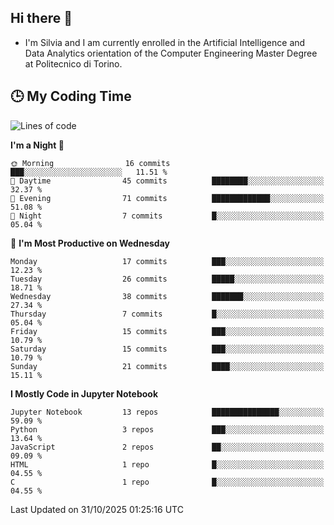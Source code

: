 ## Hi there 👋

- I'm Silvia and I am currently enrolled in the Artificial Intelligence and Data Analytics orientation of the Computer Engineering Master Degree at Politecnico di Torino.


<!-- <p align="center">
   <img style="height:170px;display:inline-block"  src="http://github-profile-summary-cards.vercel.app/api/cards/profile-details?username=silviapolizzi&theme=github_dark" />
   <img style="height:170px;display:inline-block"  src="http://github-profile-summary-cards.vercel.app/api/cards/most-commit-language?username=silviapolizzi&theme=github_dark&exclude=" /> 
</p> -->


## :clock3: My Coding Time 

<!--START_SECTION:waka-->
![Lines of code](https://img.shields.io/badge/From%20Hello%20World%20I%27ve%20Written-285.3%20thousand%20lines%20of%20code-blue)

**I'm a Night 🦉** 

```text
🌞 Morning                16 commits          ███░░░░░░░░░░░░░░░░░░░░░░   11.51 % 
🌆 Daytime                45 commits          ████████░░░░░░░░░░░░░░░░░   32.37 % 
🌃 Evening                71 commits          █████████████░░░░░░░░░░░░   51.08 % 
🌙 Night                  7 commits           █░░░░░░░░░░░░░░░░░░░░░░░░   05.04 % 
```
📅 **I'm Most Productive on Wednesday** 

```text
Monday                   17 commits          ███░░░░░░░░░░░░░░░░░░░░░░   12.23 % 
Tuesday                  26 commits          █████░░░░░░░░░░░░░░░░░░░░   18.71 % 
Wednesday                38 commits          ███████░░░░░░░░░░░░░░░░░░   27.34 % 
Thursday                 7 commits           █░░░░░░░░░░░░░░░░░░░░░░░░   05.04 % 
Friday                   15 commits          ███░░░░░░░░░░░░░░░░░░░░░░   10.79 % 
Saturday                 15 commits          ███░░░░░░░░░░░░░░░░░░░░░░   10.79 % 
Sunday                   21 commits          ████░░░░░░░░░░░░░░░░░░░░░   15.11 % 
```


**I Mostly Code in Jupyter Notebook** 

```text
Jupyter Notebook         13 repos            ███████████████░░░░░░░░░░   59.09 % 
Python                   3 repos             ███░░░░░░░░░░░░░░░░░░░░░░   13.64 % 
JavaScript               2 repos             ██░░░░░░░░░░░░░░░░░░░░░░░   09.09 % 
HTML                     1 repo              █░░░░░░░░░░░░░░░░░░░░░░░░   04.55 % 
C                        1 repo              █░░░░░░░░░░░░░░░░░░░░░░░░   04.55 % 
```




 Last Updated on 31/10/2025 01:25:16 UTC
<!--END_SECTION:waka-->
